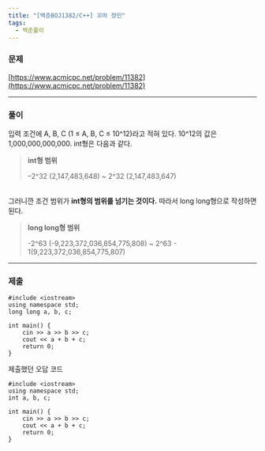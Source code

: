 ```yaml
---
title: "[백준BOJ1382/C++] 꼬마 정민"
tags:
  - 백준풀이
---
```

### 문제
[https://www.acmicpc.net/problem/11382](https://www.acmicpc.net/problem/11382)<br>

***

### 풀이
입력 조건에 A, B, C (1 ≤ A, B, C ≤ 10^12)라고 적혀 있다. 10^12의 값은 1,000,000,000,000. int형은 다음과 같다. <br>

> **int형 범위**
>
> –2^32 (2,147,483,648) ~ 2^32 (2,147,483,647)

<br>그러니깐 조건 범위가 **int형의 범위를 넘기는 것이다.** 따라서 long long형으로 작성하면 된다. 

> **long long형 범위**
>
> -2^63 (-9,223,372,036,854,775,808) ~ 2^63 - 1(9,223,372,036,854,775,807)

***

### 제출

```C++17
#include <iostream>
using namespace std;
long long a, b, c;

int main() {
	cin >> a >> b >> c;
	cout << a + b + c;
	return 0;
}
```

제출했던 오답 코드
```C++17
#include <iostream>
using namespace std;
int a, b, c;

int main() {
	cin >> a >> b >> c;
	cout << a + b + c;
	return 0;
}
```
